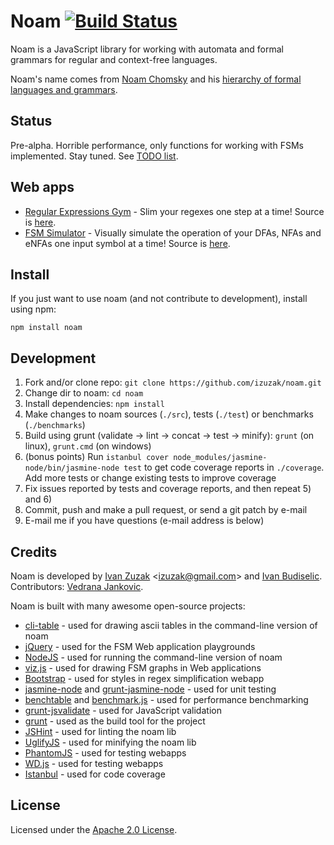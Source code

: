 # Noam [![Build Status](https://travis-ci.org/izuzak/noam.png)](https://travis-ci.org/izuzak/noam)

Noam is a JavaScript library for working with automata and formal grammars for regular and context-free languages.

Noam's name comes from [Noam Chomsky](http://en.wikipedia.org/wiki/Noam_Chomsky) and his [hierarchy of formal languages and grammars](http://en.wikipedia.org/wiki/Chomsky_hierarchy).

## Status

Pre-alpha.
Horrible performance, only functions for working with FSMs implemented.
Stay tuned.
See [TODO list](https://github.com/izuzak/noam/blob/master/TODO.md).

## Web apps

* [Regular Expressions Gym](http://izuzak.github.com/noam/webapps/regex_play.html) - Slim your regexes one step at a time! Source is [here](https://github.com/izuzak/noam/blob/master/webapps/regex_play.html).
* [FSM Simulator](http://izuzak.github.com/noam/webapps/fsm_simulation.html) - Visually simulate the operation of your DFAs, NFAs and eNFAs one input symbol at a time! Source is [here](https://github.com/izuzak/noam/blob/master/webapps/fsm_simulation.html).

## Install

If you just want to use noam (and not contribute to development), install using npm:

    npm install noam

## Development

1. Fork and/or clone repo: `git clone https://github.com/izuzak/noam.git`
2. Change dir to noam: `cd noam`
3. Install dependencies: `npm install`
4. Make changes to noam sources (`./src`), tests (`./test`) or benchmarks (`./benchmarks`)
5. Build using grunt (validate -> lint -> concat -> test -> minify): `grunt` (on linux), `grunt.cmd` (on windows)
6. (bonus points) Run `istanbul cover node_modules/jasmine-node/bin/jasmine-node test` to get code coverage reports in `./coverage`. Add more tests or change existing tests to improve coverage
7. Fix issues reported by tests and coverage reports, and then repeat 5) and 6)
8. Commit, push and make a pull request, or send a git patch by e-mail
9. E-mail me if you have questions (e-mail address is below)

## Credits

Noam is developed by [Ivan Zuzak](http://ivanzuzak.info) &lt;izuzak@gmail.com&gt; and [Ivan Budiselic](https://github.com/ibudiselic). Contributors: [Vedrana Jankovic](http://vedri.ca/).

Noam is built with many awesome open-source projects:
* [cli-table](https://github.com/LearnBoost/cli-table) - used for drawing ascii tables in the command-line version of noam
* [jQuery](http://jquery.com/) - used for the FSM Web application playgrounds
* [NodeJS](http://nodejs.org/) - used for running the command-line version of noam
* [viz.js](https://github.com/mdaines/viz.js) - used for drawing FSM graphs in Web applications
* [Bootstrap](http://twitter.github.com/bootstrap/) - used for styles in regex simplification webapp
* [jasmine-node](https://github.com/mhevery/jasmine-node) and [grunt-jasmine-node](https://github.com/jasmine-contrib/grunt-jasmine-node) - used for unit testing
* [benchtable](https://github.com/izuzak/benchtable) and [benchmark.js](http://benchmarkjs.com/) - used for performance benchmarking
* [grunt-jsvalidate](https://github.com/ariya/grunt-jsvalidate) - used for JavaScript validation
* [grunt](http://gruntjs.com/) - used as the build tool for the project
* [JSHint](http://www.jshint.com/) - used for linting the noam lib
* [UglifyJS](https://github.com/mishoo/UglifyJS/) - used for minifying the noam lib
* [PhantomJS](http://phantomjs.org/index.html) - used for testing webapps
* [WD.js](https://github.com/admc/wd) - used for testing webapps
* [Istanbul](https://github.com/yahoo/istanbul) - used for code coverage

## License

Licensed under the [Apache 2.0 License](https://github.com/izuzak/noam/blob/master/LICENSE.md).
